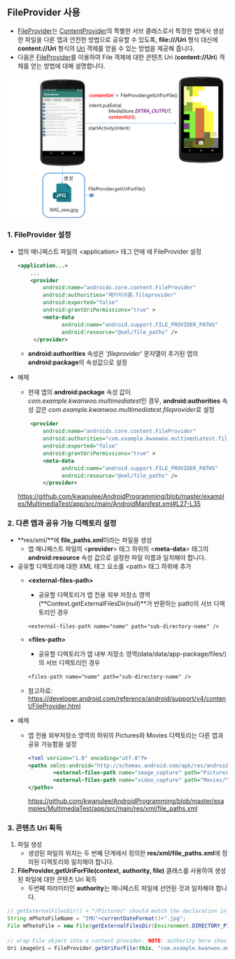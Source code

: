 
## FileProvider 사용

- [FileProvider](https://developer.android.com/reference/androidx/core/content/FileProvider.html)는 [ContentProvider](https://developer.android.com/reference/android/content/ContentProvider)의 특별한 서브 클래스로서 특정한 앱에서 생성한 파일을 다른 앱과 안전한 방법으로 공유할 수 있도록, **file:///Uri** 형식 대신에 **content://Uri** 형식의 [Uri](https://developer.android.com/reference/android/net/Uri) 객체를 얻을 수 있는 방법을 제공해 줍니다. 
- 다음은  [FileProvider](https://developer.android.com/reference/androidx/core/content/FileProvider.html)를 이용하여 File 객체에 대한 콘텐츠 Uri (**content://Uri**) 객체를 얻는 방법에 대해 설명합니다.

<img src="images/fileprovider-overview.png" width=500>
	 
### 1. FileProvider 설정
- 앱의 매니페스트 파일의 \<application\> 태그 안에 에 FileProvider 설정
	
	```xml
	<application...>
		...
		<provider
			android:name="androidx.core.content.FileProvider"
		   	android:authorities="패키지이름.fileprovider"
		   	android:exported="false"
			android:grantUriPermissions="true" >
		    <meta-data
		          android:name="android.support.FILE_PROVIDER_PATHS"
		          android:resource="@xml/file_paths" />
		 </provider>
	
	```
			
	- **android:authorities** 속성은 '*fileprovider*' 문자열이 추가된 앱의 **android:package**의 속성값으로 설정
- 예제 
	- 현재 앱의 **android:package** 속성 값이 *com.example.kwanwoo.multimediatest*인 경우,  **android:authorities**  속성 값은 *com.example.kwanwoo.multimediatest.fileprovider*로 설정

	```xml
		<provider
		    android:name="androidx.core.content.FileProvider"
		    android:authorities="com.example.kwanwoo.multimediatest.fileprovider"
		    android:exported="false"
		    android:grantUriPermissions="true" >
		    <meta-data
		          android:name="android.support.FILE_PROVIDER_PATHS"
		          android:resource="@xml/file_paths" />
		    </provider>
	```
			
	https://github.com/kwanulee/AndroidProgramming/blob/master/examples/MultimediaTest/app/src/main/AndroidManifest.xml#L27-L35
	
### 2. 다른 앱과 공유 가능 디렉토리 설정
- **res/xml/**에 **file_paths.xml**이라는 파일을 생성
	- 앱 매니페스트 파일의 \<**provider**\> 태그 하위의 \<**meta-data**\> 태그의  **android:resource** 속성 값으로 설정한 파일 이름과 일치해야 합니다.
- 공유할 디렉토리에 대한 XML 태그 요소를 \<path\> 태그 하위에 추가
	- **\<external-files-path\>** 
		- 공유할 디렉토리가 앱 전용 외부 저장소 영역 (**Context.getExternalFilesDir(null)**가 반환하는 path)의 서브 디렉토리인 경우
	
		```
		<external-files-path name="name" path="sub-directory-name" />
		```	
	- **\<files-path\>** 
		- 공유할 디렉토리가 앱 내부 저장소 영역(data/data/app-package/files/)의 서브 디렉토리인 경우
				
		```
		<files-path name="name" path="sub-directory-name" />
		``` 

	- 참고자료: https://developer.android.com/reference/android/support/v4/content/FileProvider.html
- 예제 
	- 앱 전용 외부저장소 영역의 하위의 Pictures와 Movies 디렉토리는 다른 앱과 공유 가능함을 설정 
	
		```xml
		<?xml version="1.0" encoding="utf-8"?>
		<paths xmlns:android="http://schemas.android.com/apk/res/android">
			    <external-files-path name="image_capture" path="Pictures/" />
			    <external-files-path name="video_capture" path="Movies/" />
		</paths>
		```

		https://github.com/kwanulee/AndroidProgramming/blob/master/examples/MultimediaTest/app/src/main/res/xml/file_paths.xml
	

### 3. 콘텐츠 Uri 획득	
1. 파일 생성
	- 생성된 파일의 위치는 두 번째 단계에서 정의한 **res/xml/file\_paths.xml**에 정의된 디렉토리와 일치해야 합니다. 
2.  **FileProvider,getUriForFile(context, authority, file)** 클래스를 사용하여 생성된 파일에 대한 콘텐츠 Uri 획득
	-  두번째 파라미터인 **authority**는  매니페스트 파일에 선언된 것과 일차해야 합니다.

```java
// getExternalFilesDir() + "/Pictures" should match the declaration in fileprovider.xml paths
String mPhotoFileName = "IMG"+currentDateFormat()+".jpg";
File mPhotoFile = new File(getExternalFilesDir(Environment.DIRECTORY_PICTURES), mPhotoFileName);

// wrap File object into a content provider. NOTE: authority here should match authority in manifest declaration
Uri imageUri = FileProvider.getUriForFile(this, "com.example.kwanwoo.multimediatest.fileprovider", mPhotoFile);
```